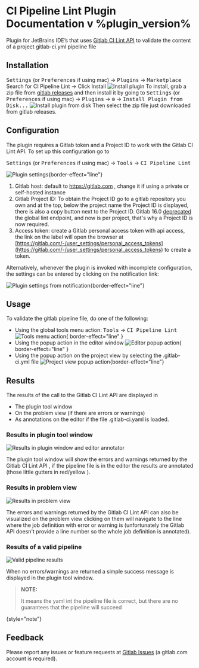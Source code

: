 # CI Pipeline Lint Plugin Documentation v %plugin_version%

Plugin for JetBrains IDE’s that uses [Gitlab CI Lint API](https://docs.gitlab.com/ee/api/lint.html) to validate the content of a project gitlab-ci.yml pipeline file

## Installation
<tabs>
    <tab title="From Jetbrains Plugin Marketplace">
    <kbd>Settings</kbd> (or <kbd>Preferences</kbd> if using mac) -> <kbd>Plugins</kbd> -> <kbd>Marketplace</kbd> Search for CI Pipeline Lint -> Click <control>Install</control>
    <img src="install_plugin.png" border-effect="line" alt="Install plugin" /> 
</tab>
    <tab title="From Gitlab Releases">
To install, grab a zip file from 
<a href="https://gitlab.com/pablomxnl/gitlab-yaml-pipeline-lint/-/releases">gitlab releases</a> and then install it by going to
<kbd>Settings</kbd> (or <kbd>Preferences</kbd> if using mac) -> <kbd>Plugins</kbd> -> <kbd>⚙</kbd> -> <kbd>Install Plugin from Disk...</kbd>
<img src="install_plugin_from_disk.png" border-effect="line" alt="Install plugin from disk" /> 
Then select the zip file just downloaded from gitlab releases.
    </tab>
</tabs>

## Configuration

The plugin requires a Gitlab token and a Project ID to work with the Gitlab CI Lint API.
To set up this configuration go to 

<kbd>Settings</kbd> (or <kbd>Preferences</kbd> if using mac) -> <kbd>Tools</kbd> -> <kbd>CI Pipeline Lint</kbd> 

![Plugin settings](plugin_settings.png){border-effect="line"}

1. Gitlab host: default to https://gitlab.com , change it if using a private or self-hosted instance
2. Gitlab Project ID: To obtain the Project ID go to a gitlab repository you own and at the top, below the project name the Project ID is displayed, there is also a copy button next to the Project ID. Gitlab 16.0 [deprecated](https://docs.gitlab.com/ee/api/lint.html#validate-the-ci-yaml-configuration-deprecated) the global lint endpoint, and now is per project, that's why a Project ID is now required.
3. Access token: create a Gitlab personal access token with api access, the link on the label will open the browser at [https://gitlab.com/-/user_settings/personal_access_tokens](https://gitlab.com/-/user_settings/personal_access_tokens) to create a token. 

Alternatively, whenever the plugin is invoked with incomplete configuration, the settings can be entered by clicking on the notification link:

![Plugin settings from notification](plugin_settings_when_not_configured.png){border-effect="line"}


## Usage

To validate the gitlab pipeline file, do one of the following:

* Using the global tools menu action: <kbd>Tools</kbd> -> <kbd>CI Pipeline Lint</kbd>
  ![Tools menu action](usage_tools_menu.png){ border-effect="line" }
* Using the popup action in the editor window
  ![Editor popup action](usage_editor_context_menu.png){ border-effect="line" }
* Using the popup action on the project view by selecting the <path>.gitlab-ci.yml</path> file
  ![Project view popup action](usage_project_context_menu.png){border-effect="line"}

## Results

The results of the call to the Gitlab CI Lint API are displayed in 

* The plugin tool window
* On the problem view (if there are errors or warnings)
* As annotations on the editor if the file <path>.gitlab-ci.yaml</path> is loaded.

### Results in plugin tool window

<img src="results_toolwindow_annotator.png" alt="Results in plugin window and editor annotator" border-effect="line" />

The plugin tool window will show the errors and warnings returned by the Gitlab CI Lint API , if the pipeline file is in the editor the results
are annotated (those little gutters in red/yellow ).

### Results in problem view

<img src="results_problemview_annotator.png" alt="Results in problem view" border-effect="line" />

The errors and warnings returned by the Gitlab CI Lint API can also be visualized on the problem view clicking on them will navigate to the line 
where the job definition with error or warning is (unfortunately the Gitlab API doesn't provide a line number so the whole job definition is annotated).

### Results of a valid pipeline

<img src="results_toolwindow_no_errors_or_warnings.png" alt="Valid pipeline results" border-effect="line"/>

When no errors/warnings are returned a simple success message is displayed in the plugin tool window.

> **NOTE:**
>
> It means the yaml int the pipeline file is correct, but there are no guarantees that the pipeline will succeed
>
{style="note"}


## Feedback 
Please report any issues or feature requests at
[Gitlab Issues](https://gitlab.com/pablomxnl/gitlab-yaml-pipeline-lint/-/issues) (a gitlab.com account is required).
